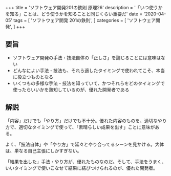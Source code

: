 +++
title = 'ソフトウェア開発201の鉄則 原理26'
description = '「いつ使うかを知る」ことは、どう使うかを知ることと同じくらい重要だ'
date = '2020-04-05'
tags = [
    'ソフトウェア開発 201の鉄則',
]
categories = [
    'ソフトウェア開発',
]
+++
## 要旨
* ソフトウェア開発の手法・技法自体の「正しさ」を論じることには意味はない
* どんなによい手法・技法も、それら適したタイミングで使われてこそ、本当に役立つものとなる
* いくつもの多様な手法・技法を知っていて、かつそれらをどのタイミングで使ったらいいかを熟知しているのが、優れた開発者である

## 解説
「内容」だけでも「やり方」だけでも不十分。優れた内容のものを、適切なやり方で、適切なタイミングで使って、「素晴らしい成果を出す」ことに意味がある。

よく、「技法自体」や「やり方」で延々とやり合ってるシーンを見かける。大体は、単なる自己主張にしかすぎない。

「結果を出した」手法・やり方が、優れたものなのだ。そして、手法をうまく、いいタイミングで使いこなせて結果に結びつけられるのが、優れた開発者。

